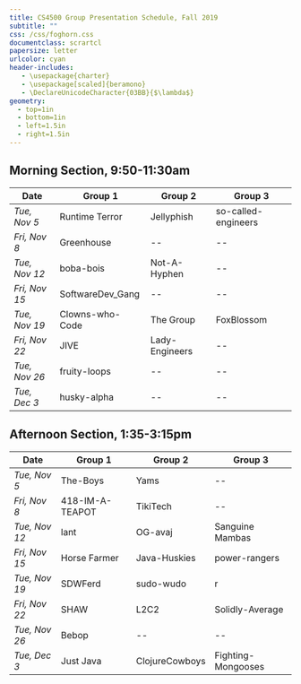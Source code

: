 ```yaml
---
title: CS4500 Group Presentation Schedule, Fall 2019
subtitle: ""
css: /css/foghorn.css
documentclass: scrartcl
papersize: letter
urlcolor: cyan
header-includes:
   - \usepackage{charter}
   - \usepackage[scaled]{beramono}
   - \DeclareUnicodeCharacter{03BB}{$\lambda$}
geometry:
  - top=1in
  - bottom=1in
  - left=1.5in
  - right=1.5in
---
```



## Morning Section, 9:50-11:30am

|     Date      |     Group 1      |    Group 2     |       Group 3       |
|---------------|------------------|----------------|---------------------|
| *Tue, Nov 5*  | Runtime Terror   | Jellyphish     | so-called-engineers |
| *Fri, Nov 8*  | Greenhouse       |       --       |          --         | 
| *Tue, Nov 12* | boba-bois        | Not-A-Hyphen   |          --         |
| *Fri, Nov 15* | SoftwareDev_Gang |       --       |          --         |
| *Tue, Nov 19* | Clowns-who-Code  | The Group      | FoxBlossom          |
| *Fri, Nov 22* | JIVE             | Lady-Engineers |          --         |
| *Tue, Nov 26* | fruity-loops     |       --       |          --         |
| *Tue, Dec 3*  | husky-alpha      |       --       |          --         |


## Afternoon Section, 1:35-3:15pm

|     Date      |     Group 1      |     Group 2    |       Group 3       |
|---------------|------------------|----------------|---------------------|
| *Tue, Nov 5*  | The-Boys         | Yams           |          --         |
| *Fri, Nov 8*  | 418-IM-A-TEAPOT  | TikiTech       |          --         | 
| *Tue, Nov 12* | lant             | OG-avaj        | Sanguine Mambas     |
| *Fri, Nov 15* | Horse Farmer     | Java-Huskies   | power-rangers       |
| *Tue, Nov 19* | SDWFerd          | sudo-wudo      | r                   |
| *Fri, Nov 22* | SHAW             | L2C2           | Solidly-Average     |
| *Tue, Nov 26* | Bebop            |       --       |          --         |
| *Tue, Dec 3*  | Just Java        | ClojureCowboys | Fighting-Mongooses  |


